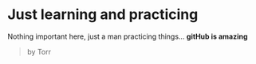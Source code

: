 # Just learning and practicing
Nothing important here, just a man practicing things...
**gitHub is amazing**
> by Torr